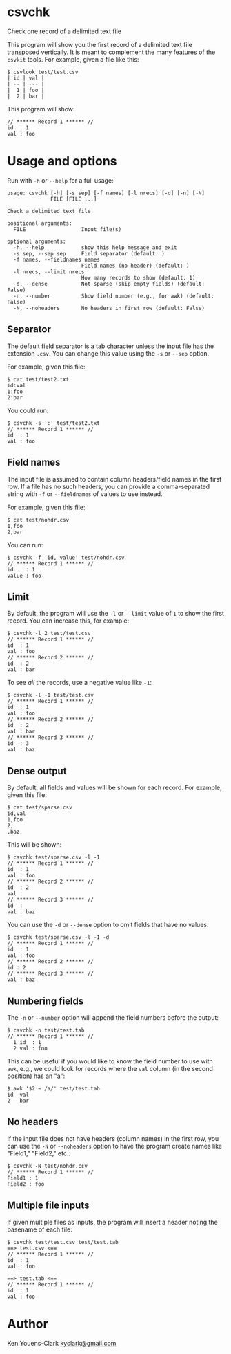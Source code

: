 # csvchk

Check one record of a delimited text file

This program will show you the first record of a delimited text file transposed vertically.
It is meant to complement the many features of the `csvkit` tools.
For example, given a file like this:

```
$ csvlook test/test.csv
| id | val |
| -- | --- |
|  1 | foo |
|  2 | bar |
```

This program will show:

```
// ****** Record 1 ****** //
id  : 1
val : foo
```

# Usage and options

Run with `-h` or `--help` for a full usage:

	usage: csvchk [-h] [-s sep] [-f names] [-l nrecs] [-d] [-n] [-N]
	              FILE [FILE ...]

	Check a delimited text file

	positional arguments:
	  FILE                  Input file(s)

	optional arguments:
	  -h, --help            show this help message and exit
	  -s sep, --sep sep     Field separator (default: )
	  -f names, --fieldnames names
	                        Field names (no header) (default: )
	  -l nrecs, --limit nrecs
	                        How many records to show (default: 1)
	  -d, --dense           Not sparse (skip empty fields) (default: False)
	  -n, --number          Show field number (e.g., for awk) (default: False)
	  -N, --noheaders       No headers in first row (default: False)

## Separator

The default field separator is a tab character unless the input file has the extension `.csv`.
You can change this value using the `-s` or `--sep` option.

For example, given this file:

```
$ cat test/test2.txt
id:val
1:foo
2:bar
```

You could run:

```
$ csvchk -s ':' test/test2.txt
// ****** Record 1 ****** //
id  : 1
val : foo
```

## Field names

The input file is assumed to contain column headers/field names in the first row.
If a file has no such headers, you can provide a comma-separated string with `-f` or `--fieldnames` of values to use instead.

For example, given this file:

```
$ cat test/nohdr.csv
1,foo
2,bar
```

You can run:

```
$ csvchk -f 'id, value' test/nohdr.csv
// ****** Record 1 ****** //
id    : 1
value : foo
```

## Limit

By default, the program will use the `-l` or `--limit` value of `1` to show the first record.
You can increase this, for example:

```
$ csvchk -l 2 test/test.csv
// ****** Record 1 ****** //
id  : 1
val : foo
// ****** Record 2 ****** //
id  : 2
val : bar
```

To see _all_ the records, use a negative value like `-1`:

```
$ csvchk -l -1 test/test.csv
// ****** Record 1 ****** //
id  : 1
val : foo
// ****** Record 2 ****** //
id  : 2
val : bar
// ****** Record 3 ****** //
id  : 3
val : baz
```

## Dense output

By default, all fields and values will be shown for each record.
For example, given this file:

```
$ cat test/sparse.csv
id,val
1,foo
2,
,baz
```

This will be shown:

```
$ csvchk test/sparse.csv -l -1
// ****** Record 1 ****** //
id  : 1
val : foo
// ****** Record 2 ****** //
id  : 2
val :
// ****** Record 3 ****** //
id  :
val : baz
```

You can use the `-d` or `--dense` option to omit fields that have no values:

```
$ csvchk test/sparse.csv -l -1 -d
// ****** Record 1 ****** //
id  : 1
val : foo
// ****** Record 2 ****** //
id : 2
// ****** Record 3 ****** //
val : baz
```

## Numbering fields

The `-n` or `--number` option will append the field numbers before the output:

```
$ csvchk -n test/test.tab
// ****** Record 1 ****** //
  1 id  : 1
  2 val : foo
```

This can be useful if you would like to know the field number to use with `awk`, e.g., we could look for records where the `val` column (in the second position) has an "a":

```
$ awk '$2 ~ /a/' test/test.tab
id	val
2	bar
```

## No headers

If the input file does not have headers (column names) in the first row, you can use the `-N` or `--noheaders` option to have the program create names like "Field1," "Field2," etc.:

```
$ csvchk -N test/nohdr.csv
// ****** Record 1 ****** //
Field1 : 1
Field2 : foo
```

## Multiple file inputs

If given multiple files as inputs, the program will insert a header noting the basename of each file:

```
$ csvchk test/test.csv test/test.tab
==> test.csv <==
// ****** Record 1 ****** //
id  : 1
val : foo

==> test.tab <==
// ****** Record 1 ****** //
id  : 1
val : foo
```

# Author

Ken Youens-Clark <kyclark@gmail.com>
